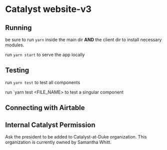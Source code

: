 # Catalyst website-v3

## Running
be sure to run `yarn` inside the main dir **AND** the client dir to install necessary modules.

run `yarn start` to serve the app locally

## Testing
run `yarn test` to test all components

run `yarn test <FILE_NAME> to test a singular component

## Connecting with Airtable

## Internal Catalyst Permission
Ask the president to be added to Catalyst-at-Duke organization. This organization is currently owned by Samantha Whitt.
